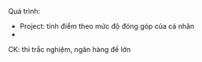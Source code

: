 Quá trình:
* Project: tính điểm theo mức độ đóng góp của cá nhân
* 

CK: thi trắc nghiệm, ngân hàng đề lớn